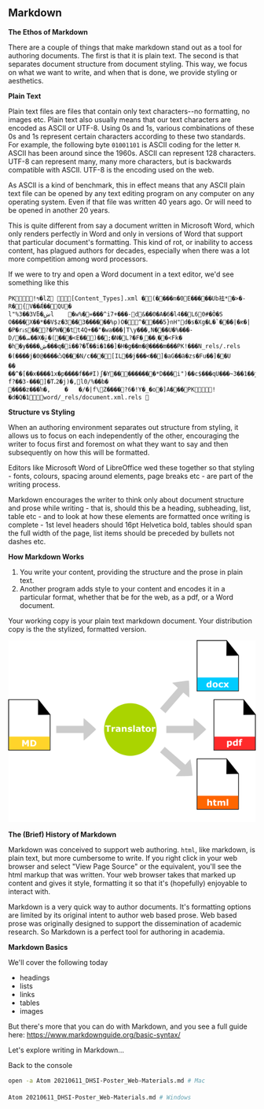 ## Markdown

**The Ethos of Markdown**

There are a couple of things that make markdown stand out as a tool for authoring documents. The first is that it is plain text. The second is that separates document structure from document styling. This way, we focus on what we want to write, and when that is done, we provide styling or aesthetics.

**Plain Text**

Plain text files are files that contain only text characters--no formatting, no images etc. Plain text also usually means that our text characters are encoded as ASCII or UTF-8. Using 0s and 1s, various combinations of these 0s and 1s represent certain characters according to these two standards. For example, the following byte `01001101` is ASCII coding for the letter `M`. ASCII has been around since the 1960s. ASCII can represent 128 characters. UTF-8 can represent many, many more characters, but is backwards compatible with ASCII. UTF-8 is the encoding used on the web.

As ASCII is a kind of benchmark, this in effect means that any ASCII plain text file can be opened by any text editing program on any computer on any operating system. Even if that file was written 40 years ago. Or will need to be opened in another 20 years.

This is quite different from say a document written in Microsoft Word, which only renders perfectly in Word and only in versions of Word that support that particular document\'s formatting. This kind of rot, or inability to access content, has plagued authors for decades, especially when there was a lot more competition among word processors.

If we were to try and open a Word document in a text editor, we\'d see something like this

```
PK     ! ߤ�lZ      [Content_Types].xml �(�                                                                                                                                                                                                                                                                                                                                                                                                                                                                                                                                 ���n�0E�����Ub袪*�>�-R�{V��Ǽ��QU�
l"%3��3Vƃ�ښl	�w%�=���^i7+���-d&��0�A�6�l4��L60#�Ò�S
O����X� �*��V$z�3��3������%p)O�^����5}nH"d�s�Xg�L�`���|�ԟ�|�P�rۃs��?�PW��tt4Q+��"�wa���|T\y���,N���U�%���-D/��ܚ��X�ݞ�(���<E��)�� ;�N�L?�F�˼��܉��<Fk�	�h�y����ڜ���q�i��?�ޯl��i� 1��]�H�g��m�@����m�  �� PK     ! ���   N   _rels/.rels �(�                                                                                                                                                                                                                                                                                                                                                                                                                                                                                                                                 ���j�0@����ѽQ���N/c���[IL��j���<��]�aG��ӓ�zs�Fu��]��U
��	��^�[��x ����1x�p����f��#I)ʃ�Y���������*D���i")��c$���qU���~3��1��jH[{�=E����~
f?��3-���޲]�Tꓸ2�j)�,l0/%��b�
����z���ŉ�,	�	�/�|f\Z����?6�!Y�_�o�]A�  �� PK     ! �d�Q�   1   word/_rels/document.xml.rels ֐
```

**Structure vs Styling**

When an authoring environment separates out structure from styling, it allows us to focus on each independently of the other, encouraging the writer to focus first and foremost on what they want to say and then subsequently on how this will be formatted.

Editors like Microsoft Word of LibreOffice wed these together so that styling - fonts, colours, spacing around elements, page breaks etc - are part of the writing process.

Markdown encourages the writer to think only about document structure and prose while writing - that is, should this be a heading, subheading, list, table etc - and to look at how these elements are formatted once writing is complete - 1st level headers should 16pt Helvetica bold, tables should span the full width of the page, list items should be preceded by bullets not dashes etc.

**How Markdown Works**

1. You write your content, providing the structure and the prose in plain text.
2. Another program adds style to your content and encodes it in a particular format, whether that be for the web, as a pdf, or a Word document.

Your working copy is your plain text markdown document. Your distribution copy is the the stylized, formatted version.

![Markdown to other formats](images/markdown_translation.png)

**The (Brief) History of Markdown**

Markdown was conceived to support web authoring. `html`, like markdown, is plain text, but more cumbersome to write. If you right click in your web browser and select \"View Page Source\" or the equivalent, you'll see the html markup that was written. Your web browser takes that marked up content and gives it style, formatting it so that it\'s (hopefully) enjoyable to interact with.

Markdown is a very quick way to author documents. It\'s formatting options are limited by its original intent to author web based prose. Web based prose was originally designed to support the dissemination of academic research. So Markdown is a perfect tool for authoring in academia.

**Markdown Basics**

We\'ll cover the following today

  * headings
  * lists
  * links
  * tables
  * images

But there\'s more that you can do with Markdown, and you see a full guide here: https://www.markdownguide.org/basic-syntax/

Let\'s explore writing in Markdown...

Back to the console

```bash
open -a Atom 20210611_DHSI-Poster_Web-Materials.md # Mac

Atom 20210611_DHSI-Poster_Web-Materials.md # Windows
```

